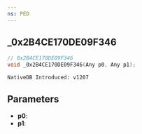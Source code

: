 ```yaml
---
ns: PED
---
```

## _0x2B4CE170DE09F346

```c
// 0x2B4CE170DE09F346
void _0x2B4CE170DE09F346(Any p0, Any p1);
```

```
NativeDB Introduced: v1207
```

## Parameters
* **p0**:
* **p1**:
